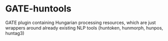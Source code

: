 # GATE-huntools
GATE plugin containing Hungarian processing resources, which are just wrappers around already existing NLP tools (huntoken, hunmorph, hunpos, huntag3)
